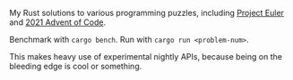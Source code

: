 My Rust solutions to various programming puzzles, including [Project Euler](https://projecteuler.net/) and [2021 Advent of Code](https://adventofcode.com/).

Benchmark with `cargo bench`. Run with `cargo run <problem-num>`.

This makes heavy use of experimental nightly APIs, because being on the bleeding edge is cool or something.
